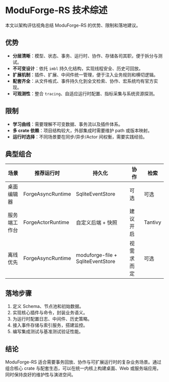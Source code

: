# ModuForge-RS 技术综述

本文以架构评估视角总结 ModuForge-RS 的优势、限制和落地建议。

## 优势
- **分层清晰**：模型、状态、事务、运行时、协作、存储各司其职，便于拆分与测试。
- **不可变设计**：依托 `imbl` 持久化结构，实现线程安全、历史可回放。
- **扩展机制**：插件、扩展、中间件统一管理，便于注入业务规则和横切逻辑。
- **配套齐全**：从文件格式、事件持久化到全文检索、协作、宏系统均有官方实现。
- **可观测性**：整合 `tracing`、自适应运行时配置、指标采集与系统资源探测。

## 限制
- **学习曲线**：需要理解不可变数据、事务流以及插件体系。
- **多 crate 依赖**：项目结构较大，外部集成时需要维护 path 或版本映射。
- **运行时选择**：不同场景要在同步/异步/Actor 间权衡，需要实践经验。

## 典型组合
| 场景 | 推荐运行时 | 持久化 | 协作 | 检索 |
| ---- | ---------- | ------ | ---- | ---- |
| 桌面编辑器 | ForgeAsyncRuntime | SqliteEventStore | 可选 | 可选 |
| 服务端工作台 | ForgeActorRuntime | 自定义后端 + 快照 | 建议开启 | Tantivy |
| 离线优先 | ForgeAsyncRuntime | moduforge-file + SqliteEventStore | 视需求而定 | 可选 |

## 落地步骤
1. 定义 Schema、节点池和初始数据。
2. 实现核心插件与命令，封装业务语义。
3. 为运行时配置日志、中间件、历史策略。
4. 接入事件存储与索引服务，搭建监控。
5. 编写集成测试与基准测试验证性能。

## 结论
ModuForge-RS 适合需要事务回放、协作与可扩展运行时的复杂业务场景。通过组合核心 crate 与配套生态，可以在统一内核上构建桌面、Web 或服务端应用，同时保持良好的维护性与演进空间。

